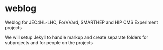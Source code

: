 # weblog
Weblog for JEC4HL-LHC, ForVVard, SMARTHEP and HIP CMS Experiment projects

We will setup Jekyll to handle markup and create separate folders for subprojects and for people on the projects
